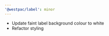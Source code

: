 ```yaml
---
'@westpac/label': minor
---
```


- Update faint label background colour to white
- Refactor styling
